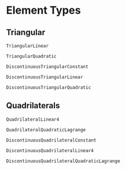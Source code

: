# Element Types

## Triangular
```@docs
TriangularLinear
```

```@docs
TriangularQuadratic
```

```@docs
DiscontinuousTriangularConstant
```

```@docs
DiscontinuousTriangularLinear
```

```@docs
DiscontinuousTriangularQuadratic
```

## Quadrilaterals
```@docs
QuadrilateralLinear4
```

```@docs
QuadrilateralQuadraticLagrange
```

```@docs
DiscontinuousQuadrilateralConstant
```

```@docs
DiscontinuousQuadrilateralLinear4
```

```@docs
DiscontinuousQuadrilateralQuadraticLagrange
```

